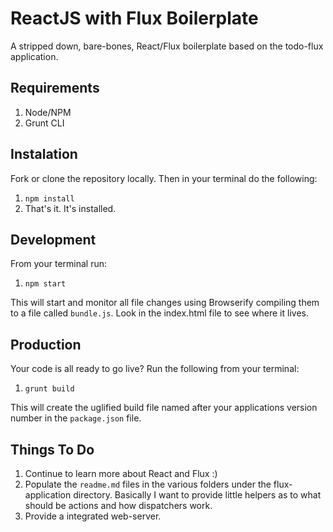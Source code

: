 # ReactJS with Flux Boilerplate

A stripped down, bare-bones, React/Flux boilerplate based on the todo-flux application.

## Requirements

1. Node/NPM
2. Grunt CLI

## Instalation

Fork or clone the repository locally. Then in your terminal do the following:

1. `npm install`
2. That's it. It's installed.

## Development

From your terminal run:

1. `npm start`

This will start and monitor all file changes using Browserify compiling them to a file called `bundle.js`. Look in the index.html file to see where it lives.

## Production

Your code is all ready to go live? Run the following from your terminal:

1. `grunt build`

This will create the uglified build file named after your applications version number in the `package.json` file.

## Things To Do

1. Continue to learn more about React and Flux :)
2. Populate the `readme.md` files in the various folders under the flux-application directory. Basically I want to provide little helpers as to what should be actions and how dispatchers work.
3. Provide a integrated web-server.